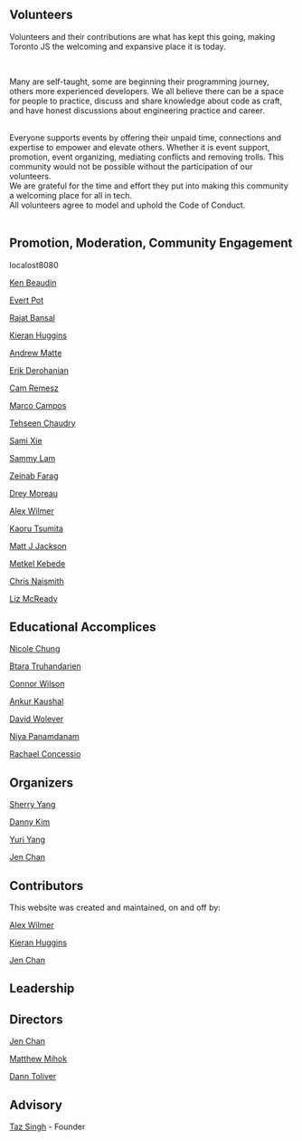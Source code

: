 ## Volunteers 

Volunteers and their contributions are what has kept this going, making Toronto JS the welcoming and expansive place it is today. 

<br/>

Many are self-taught, some are beginning their programming journey, others more experienced developers. We all believe there can be a space for people to practice, discuss and share knowledge about code as craft, and have honest discussions about engineering practice and career. 

<br/>
Everyone supports events by offering their unpaid time, connections and expertise to empower and elevate others. Whether it is event support, promotion, event organizing, mediating conflicts and removing trolls. This community would not be possible without the participation of our volunteers.

<br/>
We are grateful for the time and effort they put into making this community a welcoming place for all in tech.

<br/>
All volunteers agree to model and uphold the Code of Conduct. 
<br/>
<br/>

## Promotion, Moderation, Community Engagement

localost8080

[Ken Beaudin](https://twitter.com/kenbeaudin)

[Evert Pot](https://evertpot.com/)

[Rajat Bansal](https://www.linkedin.com/in/rjtbansal/)

[Kieran Huggins](https://kieran.ca/)

[Andrew Matte](https://www.linkedin.com/in/andrew-matte)

[Erik Derohanian](https://www.linkedin.com/in/erikjd/)

[Cam Remesz](https://www.linkedin.com/in/cameron-remesz/)

[Marco Campos](https://madcampos.dev/)

[Tehseen Chaudry](https://matcha.so/tehseen)

[Sami Xie](https://samixie.com/)

[Sammy Lam](https://sammylam.dev/)

[Zeinab Farag](https://www.linkedin.com/in/zeinab454/)

[Drey Moreau](https://www.linkedin.com/in/dreymoreau/)

[Alex Wilmer](https://twitter.com/benevolentNinja)

[Kaoru Tsumita](https://kaorut.com/)

[Matt J Jackson](https://www.linkedin.com/in/mattjacksondev/)

[Metkel Kebede](https://www.linkedin.com/in/metkel-kebede-50a79664/)

[Chris Naismith](https://www.linkedin.com/in/chris-naismith/)

[Liz McReady](https://gingerkiwi.blog/)

## Educational Accomplices

[Nicole Chung](https://twitter.com/redconservatory)

[Btara Truhandarien](https://btruhand.github.io/blog/)

[Connor Wilson](https://cwlsn.com/)

[Ankur Kaushal](https://www.linkedin.com/in/ankur-kaushal/)

[David Wolever](https://twitter.com/wolever)

[Niya Panamdanam](https://www.linkedin.com/in/niya-panamdanam/)

[Rachael Concessio](https://www.linkedin.com/in/rachaelconcessio/)

## Organizers

[Sherry Yang](https://5hel2l2y.github.io/)

[Danny Kim](https://www.linkedin.com/in/0916dhkim/)

[Yuri Yang](https://www.linkedin.com/in/07yuri/)

[Jen Chan](https://jenchan.biz)

## Contributors

This website was created and maintained, on and off by:

[Alex Wilmer](https://twitter.com/benevolentNinja)

[Kieran Huggins](https://kieran.ca/)

[Jen Chan](https://jenchan.biz)

## Leadership

## Directors

[Jen Chan](https://jenchan.biz)

[Matthew Mihok](https://twitter.com/mihok)

[Dann Toliver](https://twitter.com/danntoliver)

## Advisory
[Taz Singh](https://twitter.com/tazsingh) - Founder